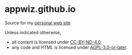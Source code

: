 # appwiz.github.io
Source for my [personal web site](https://rohand.com)

Unless indicated otherwise, 
* all content is licensed under [CC-BY-ND-4.0](http://creativecommons.org/licenses/by-nd/4.0/).
* any code and HTML is licensed under [AGPL-3.0-or-later](https://www.gnu.org/licenses/agpl.html).


